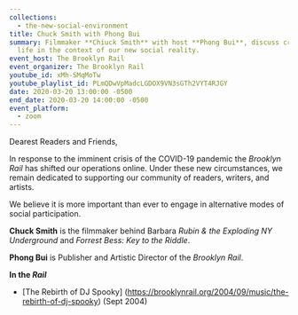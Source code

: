 ```yaml
---
collections:
  - the-new-social-environment
title: Chuck Smith with Phong Bui
summary: Filmmaker **Chiuck Smith** with host **Phong Bui**, discuss creative
  life in the context of our new social reality.
event_host: The Brooklyn Rail
event_organizer: The Brooklyn Rail
youtube_id: xMh-SMqMoTw
youtube_playlist_id: PLmQDwVpMadcLGDOX9VN3sGTh2VYT4RJGY
date: 2020-03-20 13:00:00 -0500
end_date: 2020-03-20 14:00:00 -0500
event_platform:
  - zoom
---
```

Dearest Readers and Friends,

In response to the imminent crisis of the COVID-19 pandemic the _Brooklyn Rail_ has shifted our operations online. Under these new circumstances, we remain dedicated to supporting our community of readers, writers, and artists.

We believe it is more important than ever to engage in alternative modes of social participation.

**Chuck Smith** is the filmmaker behind Barbara _Rubin & the Exploding NY Underground_ and _Forrest Bess: Key to the Riddle_.

**Phong Bui** is Publisher and Artistic Director of the _Brooklyn Rail_.

**In the _Rail_**

-   [The Rebirth of DJ Spooky] (https://brooklynrail.org/2004/09/music/the-rebirth-of-dj-spooky) (Sept 2004)
